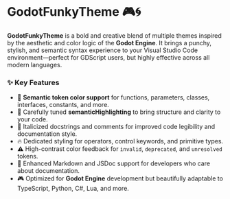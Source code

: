 # GodotFunkyTheme 🎮🌀

**GodotFunkyTheme** is a bold and creative blend of multiple themes inspired by the aesthetic and color logic of the **Godot Engine**. It brings a punchy, stylish, and semantic syntax experience to your Visual Studio Code environment—perfect for GDScript users, but highly effective across all modern languages.


### ✨ Key Features

- 🎨 **Semantic token color support** for functions, parameters, classes, interfaces, constants, and more.
- 🧠 Carefully tuned **semanticHighlighting** to bring structure and clarity to your code.
- 💬 Italicized docstrings and comments for improved code legibility and documentation style.
- 🔥 Dedicated styling for operators, control keywords, and primitive types.
- ⚠️ High-contrast color feedback for `invalid`, `deprecated`, and `unresolved` tokens.
- 📝 Enhanced Markdown and JSDoc support for developers who care about documentation.
- 🎮 Optimized for **Godot Engine** development but beautifully adaptable to TypeScript, Python, C#, Lua, and more.
